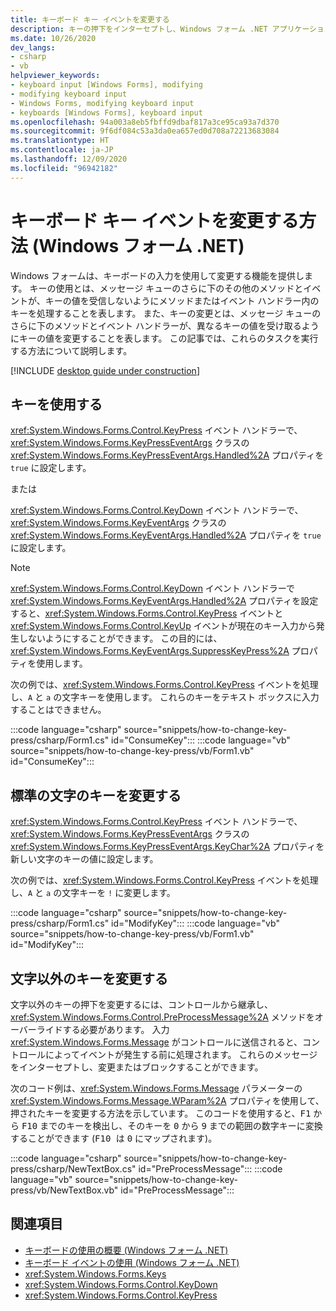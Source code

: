 ```yaml
---
title: キーボード キー イベントを変更する
description: キーの押下をインターセプトし、Windows フォーム .NET アプリケーションで押されたキーを変更する方法について説明します。
ms.date: 10/26/2020
dev_langs:
- csharp
- vb
helpviewer_keywords:
- keyboard input [Windows Forms], modifying
- modifying keyboard input
- Windows Forms, modifying keyboard input
- keyboards [Windows Forms], keyboard input
ms.openlocfilehash: 94a003a8eb5fbffd9dbaf817a3ce95ca93a7d370
ms.sourcegitcommit: 9f6df084c53a3da0ea657ed0d708a72213683084
ms.translationtype: HT
ms.contentlocale: ja-JP
ms.lasthandoff: 12/09/2020
ms.locfileid: "96942182"
---
```

# <a name="how-to-modify-keyboard-key-events-windows-forms-net"></a>キーボード キー イベントを変更する方法 (Windows フォーム .NET)

Windows フォームは、キーボードの入力を使用して変更する機能を提供します。 キーの使用とは、メッセージ キューのさらに下のその他のメソッドとイベントが、キーの値を受信しないようにメソッドまたはイベント ハンドラー内のキーを処理することを表します。 また、キーの変更とは、メッセージ キューのさらに下のメソッドとイベント ハンドラーが、異なるキーの値を受け取るようにキーの値を変更することを表します。 この記事では、これらのタスクを実行する方法について説明します。

[!INCLUDE [desktop guide under construction](../../includes/desktop-guide-preview-note.md)]

## <a name="consume-a-key"></a>キーを使用する

<xref:System.Windows.Forms.Control.KeyPress> イベント ハンドラーで、<xref:System.Windows.Forms.KeyPressEventArgs> クラスの <xref:System.Windows.Forms.KeyPressEventArgs.Handled%2A> プロパティを `true` に設定します。

または

<xref:System.Windows.Forms.Control.KeyDown> イベント ハンドラーで、<xref:System.Windows.Forms.KeyEventArgs> クラスの <xref:System.Windows.Forms.KeyEventArgs.Handled%2A> プロパティを `true` に設定します。

> [!NOTE]
> <xref:System.Windows.Forms.Control.KeyDown> イベント ハンドラーで <xref:System.Windows.Forms.KeyEventArgs.Handled%2A> プロパティを設定すると、<xref:System.Windows.Forms.Control.KeyPress> イベントと <xref:System.Windows.Forms.Control.KeyUp> イベントが現在のキー入力から発生しないようにすることができます。 この目的には、<xref:System.Windows.Forms.KeyEventArgs.SuppressKeyPress%2A> プロパティを使用します。

次の例では、<xref:System.Windows.Forms.Control.KeyPress> イベントを処理し、`A` と `a` の文字キーを使用します。 これらのキーをテキスト ボックスに入力することはできません。

:::code language="csharp" source="snippets/how-to-change-key-press/csharp/Form1.cs" id="ConsumeKey":::
:::code language="vb" source="snippets/how-to-change-key-press/vb/Form1.vb" id="ConsumeKey":::

## <a name="modify-a-standard-character-key"></a>標準の文字のキーを変更する

<xref:System.Windows.Forms.Control.KeyPress> イベント ハンドラーで、<xref:System.Windows.Forms.KeyPressEventArgs> クラスの <xref:System.Windows.Forms.KeyPressEventArgs.KeyChar%2A> プロパティを新しい文字のキーの値に設定します。

次の例では、<xref:System.Windows.Forms.Control.KeyPress> イベントを処理し、`A` と `a` の文字キーを `!` に変更します。

:::code language="csharp" source="snippets/how-to-change-key-press/csharp/Form1.cs" id="ModifyKey":::
:::code language="vb" source="snippets/how-to-change-key-press/vb/Form1.vb" id="ModifyKey":::

## <a name="modify-a-non-character-key"></a>文字以外のキーを変更する

文字以外のキーの押下を変更するには、コントロールから継承し、<xref:System.Windows.Forms.Control.PreProcessMessage%2A> メソッドをオーバーライドする必要があります。 入力 <xref:System.Windows.Forms.Message> がコントロールに送信されると、コントロールによってイベントが発生する前に処理されます。 これらのメッセージをインターセプトし、変更またはブロックすることができます。

次のコード例は、<xref:System.Windows.Forms.Message> パラメーターの <xref:System.Windows.Forms.Message.WParam%2A> プロパティを使用して、押されたキーを変更する方法を示しています。 このコードを使用すると、<kbd>F1</kbd> から <kbd>F10</kbd> までのキーを検出し、そのキーを <kbd>0</kbd> から <kbd>9</kbd> までの範囲の数字キーに変換することができます (<kbd>F10 </kbd> は <kbd>0</kbd> にマップされます)。

:::code language="csharp" source="snippets/how-to-change-key-press/csharp/NewTextBox.cs" id="PreProcessMessage":::
:::code language="vb" source="snippets/how-to-change-key-press/vb/NewTextBox.vb" id="PreProcessMessage":::

## <a name="see-also"></a>関連項目

- [キーボードの使用の概要 (Windows フォーム .NET)](overview.md)
- [キーボード イベントの使用 (Windows フォーム .NET)](events.md)
- <xref:System.Windows.Forms.Keys>
- <xref:System.Windows.Forms.Control.KeyDown>
- <xref:System.Windows.Forms.Control.KeyPress>
